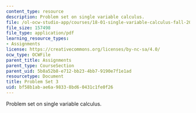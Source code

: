 ```yaml
---
content_type: resource
description: Problem set on single variable calculus.
file: /ol-ocw-studio-app/courses/18-01-single-variable-calculus-fall-2006/bf58b1abae6a98338bd60431c1fe0f26_ps3.pdf
file_size: 157498
file_type: application/pdf
learning_resource_types:
- Assignments
license: https://creativecommons.org/licenses/by-nc-sa/4.0/
ocw_type: OCWFile
parent_title: Assignments
parent_type: CourseSection
parent_uid: 5b8a52b8-e712-bb23-4bb7-9190e7f1e1ad
resourcetype: Document
title: Problem Set 3
uid: bf58b1ab-ae6a-9833-8bd6-0431c1fe0f26
---
```

Problem set on single variable calculus.